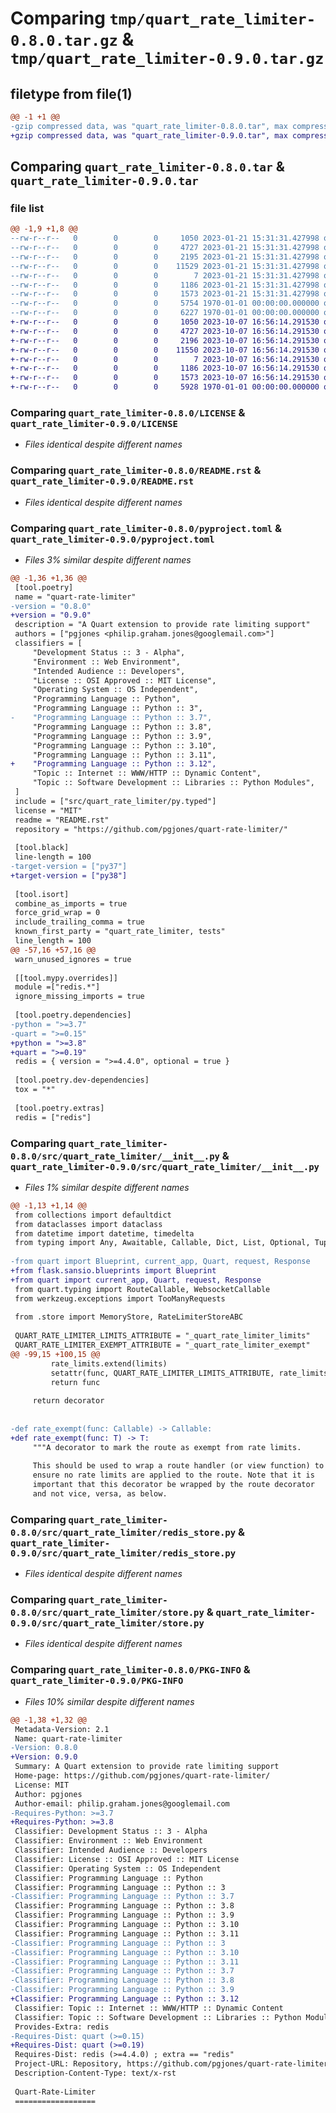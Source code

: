 # Comparing `tmp/quart_rate_limiter-0.8.0.tar.gz` & `tmp/quart_rate_limiter-0.9.0.tar.gz`

## filetype from file(1)

```diff
@@ -1 +1 @@
-gzip compressed data, was "quart_rate_limiter-0.8.0.tar", max compression
+gzip compressed data, was "quart_rate_limiter-0.9.0.tar", max compression
```

## Comparing `quart_rate_limiter-0.8.0.tar` & `quart_rate_limiter-0.9.0.tar`

### file list

```diff
@@ -1,9 +1,8 @@
--rw-r--r--   0        0        0     1050 2023-01-21 15:31:31.427998 quart_rate_limiter-0.8.0/LICENSE
--rw-r--r--   0        0        0     4727 2023-01-21 15:31:31.427998 quart_rate_limiter-0.8.0/README.rst
--rw-r--r--   0        0        0     2195 2023-01-21 15:31:31.427998 quart_rate_limiter-0.8.0/pyproject.toml
--rw-r--r--   0        0        0    11529 2023-01-21 15:31:31.427998 quart_rate_limiter-0.8.0/src/quart_rate_limiter/__init__.py
--rw-r--r--   0        0        0        7 2023-01-21 15:31:31.427998 quart_rate_limiter-0.8.0/src/quart_rate_limiter/py.typed
--rw-r--r--   0        0        0     1186 2023-01-21 15:31:31.427998 quart_rate_limiter-0.8.0/src/quart_rate_limiter/redis_store.py
--rw-r--r--   0        0        0     1573 2023-01-21 15:31:31.427998 quart_rate_limiter-0.8.0/src/quart_rate_limiter/store.py
--rw-r--r--   0        0        0     5754 1970-01-01 00:00:00.000000 quart_rate_limiter-0.8.0/setup.py
--rw-r--r--   0        0        0     6227 1970-01-01 00:00:00.000000 quart_rate_limiter-0.8.0/PKG-INFO
+-rw-r--r--   0        0        0     1050 2023-10-07 16:56:14.291530 quart_rate_limiter-0.9.0/LICENSE
+-rw-r--r--   0        0        0     4727 2023-10-07 16:56:14.291530 quart_rate_limiter-0.9.0/README.rst
+-rw-r--r--   0        0        0     2196 2023-10-07 16:56:14.291530 quart_rate_limiter-0.9.0/pyproject.toml
+-rw-r--r--   0        0        0    11550 2023-10-07 16:56:14.291530 quart_rate_limiter-0.9.0/src/quart_rate_limiter/__init__.py
+-rw-r--r--   0        0        0        7 2023-10-07 16:56:14.291530 quart_rate_limiter-0.9.0/src/quart_rate_limiter/py.typed
+-rw-r--r--   0        0        0     1186 2023-10-07 16:56:14.291530 quart_rate_limiter-0.9.0/src/quart_rate_limiter/redis_store.py
+-rw-r--r--   0        0        0     1573 2023-10-07 16:56:14.291530 quart_rate_limiter-0.9.0/src/quart_rate_limiter/store.py
+-rw-r--r--   0        0        0     5928 1970-01-01 00:00:00.000000 quart_rate_limiter-0.9.0/PKG-INFO
```

### Comparing `quart_rate_limiter-0.8.0/LICENSE` & `quart_rate_limiter-0.9.0/LICENSE`

 * *Files identical despite different names*

### Comparing `quart_rate_limiter-0.8.0/README.rst` & `quart_rate_limiter-0.9.0/README.rst`

 * *Files identical despite different names*

### Comparing `quart_rate_limiter-0.8.0/pyproject.toml` & `quart_rate_limiter-0.9.0/pyproject.toml`

 * *Files 3% similar despite different names*

```diff
@@ -1,36 +1,36 @@
 [tool.poetry]
 name = "quart-rate-limiter"
-version = "0.8.0"
+version = "0.9.0"
 description = "A Quart extension to provide rate limiting support"
 authors = ["pgjones <philip.graham.jones@googlemail.com>"]
 classifiers = [
     "Development Status :: 3 - Alpha",
     "Environment :: Web Environment",
     "Intended Audience :: Developers",
     "License :: OSI Approved :: MIT License",
     "Operating System :: OS Independent",
     "Programming Language :: Python",
     "Programming Language :: Python :: 3",
-    "Programming Language :: Python :: 3.7",
     "Programming Language :: Python :: 3.8",
     "Programming Language :: Python :: 3.9",
     "Programming Language :: Python :: 3.10",
     "Programming Language :: Python :: 3.11",
+    "Programming Language :: Python :: 3.12",
     "Topic :: Internet :: WWW/HTTP :: Dynamic Content",
     "Topic :: Software Development :: Libraries :: Python Modules",
 ]
 include = ["src/quart_rate_limiter/py.typed"]
 license = "MIT"
 readme = "README.rst"
 repository = "https://github.com/pgjones/quart-rate-limiter/"
 
 [tool.black]
 line-length = 100
-target-version = ["py37"]
+target-version = ["py38"]
 
 [tool.isort]
 combine_as_imports = true
 force_grid_wrap = 0
 include_trailing_comma = true
 known_first_party = "quart_rate_limiter, tests"
 line_length = 100
@@ -57,16 +57,16 @@
 warn_unused_ignores = true
 
 [[tool.mypy.overrides]]
 module =["redis.*"]
 ignore_missing_imports = true
 
 [tool.poetry.dependencies]
-python = ">=3.7"
-quart = ">=0.15"
+python = ">=3.8"
+quart = ">=0.19"
 redis = { version = ">=4.4.0", optional = true }
 
 [tool.poetry.dev-dependencies]
 tox = "*"
 
 [tool.poetry.extras]
 redis = ["redis"]
```

### Comparing `quart_rate_limiter-0.8.0/src/quart_rate_limiter/__init__.py` & `quart_rate_limiter-0.9.0/src/quart_rate_limiter/__init__.py`

 * *Files 1% similar despite different names*

```diff
@@ -1,13 +1,14 @@
 from collections import defaultdict
 from dataclasses import dataclass
 from datetime import datetime, timedelta
 from typing import Any, Awaitable, Callable, Dict, List, Optional, Tuple, TypeVar, Union
 
-from quart import Blueprint, current_app, Quart, request, Response
+from flask.sansio.blueprints import Blueprint
+from quart import current_app, Quart, request, Response
 from quart.typing import RouteCallable, WebsocketCallable
 from werkzeug.exceptions import TooManyRequests
 
 from .store import MemoryStore, RateLimiterStoreABC
 
 QUART_RATE_LIMITER_LIMITS_ATTRIBUTE = "_quart_rate_limiter_limits"
 QUART_RATE_LIMITER_EXEMPT_ATTRIBUTE = "_quart_rate_limiter_exempt"
@@ -99,15 +100,15 @@
         rate_limits.extend(limits)
         setattr(func, QUART_RATE_LIMITER_LIMITS_ATTRIBUTE, rate_limits)
         return func
 
     return decorator
 
 
-def rate_exempt(func: Callable) -> Callable:
+def rate_exempt(func: T) -> T:
     """A decorator to mark the route as exempt from rate limits.
 
     This should be used to wrap a route handler (or view function) to
     ensure no rate limits are applied to the route. Note that it is
     important that this decorator be wrapped by the route decorator
     and not vice, versa, as below.
```

### Comparing `quart_rate_limiter-0.8.0/src/quart_rate_limiter/redis_store.py` & `quart_rate_limiter-0.9.0/src/quart_rate_limiter/redis_store.py`

 * *Files identical despite different names*

### Comparing `quart_rate_limiter-0.8.0/src/quart_rate_limiter/store.py` & `quart_rate_limiter-0.9.0/src/quart_rate_limiter/store.py`

 * *Files identical despite different names*

### Comparing `quart_rate_limiter-0.8.0/PKG-INFO` & `quart_rate_limiter-0.9.0/PKG-INFO`

 * *Files 10% similar despite different names*

```diff
@@ -1,38 +1,32 @@
 Metadata-Version: 2.1
 Name: quart-rate-limiter
-Version: 0.8.0
+Version: 0.9.0
 Summary: A Quart extension to provide rate limiting support
 Home-page: https://github.com/pgjones/quart-rate-limiter/
 License: MIT
 Author: pgjones
 Author-email: philip.graham.jones@googlemail.com
-Requires-Python: >=3.7
+Requires-Python: >=3.8
 Classifier: Development Status :: 3 - Alpha
 Classifier: Environment :: Web Environment
 Classifier: Intended Audience :: Developers
 Classifier: License :: OSI Approved :: MIT License
 Classifier: Operating System :: OS Independent
 Classifier: Programming Language :: Python
 Classifier: Programming Language :: Python :: 3
-Classifier: Programming Language :: Python :: 3.7
 Classifier: Programming Language :: Python :: 3.8
 Classifier: Programming Language :: Python :: 3.9
 Classifier: Programming Language :: Python :: 3.10
 Classifier: Programming Language :: Python :: 3.11
-Classifier: Programming Language :: Python :: 3
-Classifier: Programming Language :: Python :: 3.10
-Classifier: Programming Language :: Python :: 3.11
-Classifier: Programming Language :: Python :: 3.7
-Classifier: Programming Language :: Python :: 3.8
-Classifier: Programming Language :: Python :: 3.9
+Classifier: Programming Language :: Python :: 3.12
 Classifier: Topic :: Internet :: WWW/HTTP :: Dynamic Content
 Classifier: Topic :: Software Development :: Libraries :: Python Modules
 Provides-Extra: redis
-Requires-Dist: quart (>=0.15)
+Requires-Dist: quart (>=0.19)
 Requires-Dist: redis (>=4.4.0) ; extra == "redis"
 Project-URL: Repository, https://github.com/pgjones/quart-rate-limiter/
 Description-Content-Type: text/x-rst
 
 Quart-Rate-Limiter
 ==================
```

